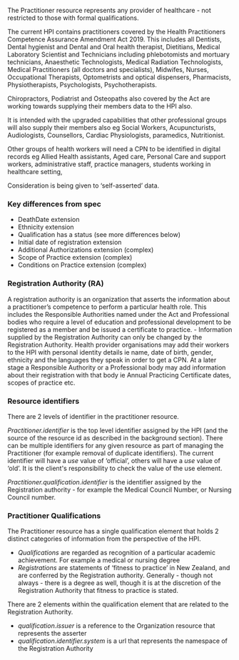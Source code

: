 
The Practitioner resource represents any provider of healthcare - not restricted to those with formal qualifications. 

The current HPI contains practitioners covered by the Health Practitioners Competence Assurance Amendment Act 2019. This includes all  Dentists, Dental hygienist and Dental and Oral health therapist, Dietitians, Medical Laboratory Scientist and Technicians including phlebotomists and mortuary technicians, Anaesthetic Technologists, Medical Radiation Technologists, Medical Practitioners (all doctors and specialists), Midwifes, Nurses,	Occupational Therapists, Optometrists and optical dispensers, Pharmacists, Physiotherapists, Psychologists,	Psychotherapists. 	

Chiropractors, Podiatrist and Osteopaths also covered by the Act are working towards supplying their members data to the HPI also.

It is intended with the upgraded capabilities that other professional groups will also supply their members also eg Social Workers, Acupuncturists, Audiologists, Counsellors, Cardiac Physiologists, paramedics, Nutritionist.

Other groups of health workers will need a CPN to be identified in digital records eg Allied Health assistants, Aged care, Personal Care and support workers, administrative staff, practice managers, students working in healthcare setting,

Consideration is being given to ‘self-asserted’ data.


### Key differences from spec



*   DeathDate extension
*   Ethnicity extension
*   Qualification has a status (see more differences below)
*   Initial date of registration extension
*   Additional Authorizations extension (complex)
*   Scope of Practice extension (complex)
*   Conditions on Practice extension (complex)


### Registration Authority (RA)

A registration authority is an organization that asserts the information about a practitioner’s competence to perform a particular health role.  This includes the Responsible Authorities named under the Act and Professional bodies who require a level of education and professional development to be registered as a member and be issued a certificate to practice.  - Information supplied by the Registration Authority can only be changed by the Registration Authority.  Health provider organisations may add their workers to the HPI with personal identity details ie name, date of birth, gender, ethnicity and the languages they speak in order to get a CPN. At a later stage a Responsible Authority or a Professional body may add information about their registration with that body ie Annual Practicing Certificate dates, scopes of practice etc. 


### Resource identifiers

There are 2 levels of identifier in the practitioner resource. 

_Practitioner.identifier_ is the top level identifier assigned by the HPI (and the source of the resource id as described in the background section). There can be multiple identifiers for any given resource as part of managing the Practitioner (for example removal of duplicate identifiers). The current identifier will have a _use_ value of ‘official’, others will have a _use_ value of ‘old’. It is the client's responsibility to check the value of the use element.

_Practitioner.qualification.identifier_ is the identifier assigned by the Registration authority - for example the Medical Council Number, or Nursing Council number.


### Practitioner Qualifications

The Practitioner resource has a single qualification element that holds 2 distinct categories of information from the perspective of the HPI.

*   _Qualifications_ are regarded as recognition of a particular academic achievement. For example a medical or nursing degree
*   _Registrations_ are statements of ‘fitness to practice’ in New Zealand, and are conferred by the Registration authority. Generally - though not always - there is a degree as well, though it is at the discretion of the Registration Authority that fitness to practice is stated.

There are 2 elements within the qualification element that are related to the Registration Authority.



*   _qualification.issuer_ is a reference to the Organization resource that represents the asserter
*   _qualification.identifier.system_  is a url that represents the namespace of the Registration Authority
